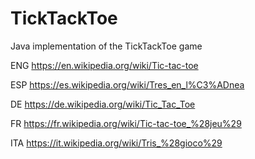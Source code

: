 TickTackToe
====

Java implementation of the TickTackToe game

ENG
https://en.wikipedia.org/wiki/Tic-tac-toe

ESP
https://es.wikipedia.org/wiki/Tres_en_l%C3%ADnea

DE
https://de.wikipedia.org/wiki/Tic_Tac_Toe

FR
https://fr.wikipedia.org/wiki/Tic-tac-toe_%28jeu%29

ITA
https://it.wikipedia.org/wiki/Tris_%28gioco%29
